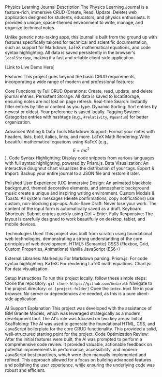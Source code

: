 Physics Learning Journal
Description
The Physics Learning Journal is a feature-rich, immersive CRUD (Create, Read, Update, Delete) web application designed for students, educators, and physics enthusiasts. It provides a unique, space-themed environment to write, manage, and organize technical notes.

Unlike generic note-taking apps, this journal is built from the ground up with features specifically tailored for technical and scientific documentation, such as support for Markdown, LaTeX mathematical equations, and code syntax highlighting. All data is saved persistently in the browser's ```localStorage```, making it a fast and reliable client-side application.

[Link to Live Demo Here]

Features
This project goes beyond the basic CRUD requirements, incorporating a wide range of modern and professional features:

Core Functionality
Full CRUD Operations: Create, read, update, and delete journal entries.
Persistent Storage: All data is saved to localStorage, ensuring notes are not lost on page refresh.
Real-time Search: Instantly filter entries by title or content as you type.
Dynamic Sorting: Sort entries by newest or oldest. Your preference is saved locally.
Tagging System: Categorize entries with hashtags (e.g., ```#relativity```, ```#quantum```) for better organization.

Advanced Writing & Data Tools
Markdown Support: Format your notes with headers, lists, bold, italics, links, and more.
LaTeX Math Rendering: Write beautiful mathematical equations using KaTeX (e.g., 
$$E=mc^2$$
).
Code Syntax Highlighting: Display code snippets from various languages with full syntax highlighting, powered by Prism.js.
Data Visualization: An interactive doughnut chart visualizes the distribution of your tags.
Export & Import: Backup your entire journal to a JSON file and restore it later.

Polished User Experience (UX)
Immersive Design: An animated blackhole background, themed decorative elements, and atmospheric background music create a unique and inspiring writing environment.
Custom Modals & Toasts: All system messages (delete confirmations, copy notifications) use custom, non-blocking pop-ups.
Auto-Save Draft: Never lose your work. The content of the input form is automatically saved as a draft.
Keyboard Shortcuts: Submit entries quickly using Ctrl + Enter.
Fully Responsive: The layout is carefully designed to work beautifully on desktop, tablet, and mobile devices.

Technologies Used
This project was built from scratch using foundational web technologies, demonstrating a strong understanding of the core principles of web development.
HTML5 (Semantic)
CSS3 (Flexbox, Grid, Custom Properties, Animations)
Vanilla JavaScript (ES6+)

External Libraries:
Marked.js: For Markdown parsing.
Prism.js: For code syntax highlighting.
KaTeX: For rendering LaTeX math equations.
Chart.js: For data visualization.

Setup Instructions
To run this project locally, follow these simple steps:
Clone the repository:
```git clone https://github.com/Andaroth```
Navigate to the project directory:
```cd [project-folder]```
Open the ```index.html``` file in your browser.
No server or dependencies are needed, as this is a pure client-side application.

AI Support Explanation
This project was developed with the assistance of IBM Granite Models, which was leveraged strategically as a modern development tool. The AI's role was focused on two key areas:
Initial Scaffolding: The AI was used to generate the foundational HTML, CSS, and JavaScript boilerplate for the core CRUD functionality. This provided a solid, well-structured starting point for the project.
Code Optimization Review: After the initial features were built, the AI was prompted to perform a comprehensive code review. It provided valuable, actionable feedback on potential improvements in performance, accessibility, and modern JavaScript best practices, which were then manually implemented and refined.
This approach allowed for a focus on building advanced features and polishing the user experience, while ensuring the underlying code was robust and efficient.
